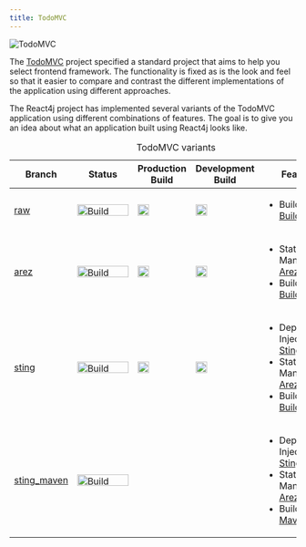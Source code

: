 ```yaml
---
title: TodoMVC
---
```


![TodoMVC](/img/todomvc.svg)

The [TodoMVC](https://todomvc.com/) project specified a standard project that aims to help you select
frontend framework. The functionality is fixed as is the look and feel so that it easier to compare
and contrast the different implementations of the application using different approaches.

The React4j project has implemented several variants of the TodoMVC application using different
combinations of features. The goal is to give you an idea about what an application built using
React4j looks like.

<table width="100%">
  <caption>TodoMVC variants</caption>
  <thead>
  <tr>
    <th class="rotate"><div><span>Branch</span></div></th>
    <th class="rotate" style="width: 90px"><div><span>Status</span></div></th>
    <th class="rotate"><div><span>Production Build</span></div></th>
    <th class="rotate"><div><span>Development Build</span></div></th>
    <th class="rotate"><div><span>Features</span></div></th>
  </tr>
  </thead>
  <tbody>
  <tr>
    <td><a href="https://github.com/react4j/react4j-todomvc/tree/raw">raw</a></td>
    <td>
      <a href="https://travis-ci.org/react4j/react4j-todomvc">
        <img src="https://secure.travis-ci.org/react4j/react4j-todomvc.png?branch=raw" width="90px" height="20px" alt="Build Status" style="max-width:100%;">
      </a>
    </td>
    <td><a href="/todomvc/raw/todomvc"><img src="/img/external-link-symbol.svg" width=20px" /></a></td>
    <td><a href="/todomvc/raw/todomvc_dev"><img src="/img/external-link-symbol.svg" width=20px" /></a></td>
    <td>
      <ul>
        <li>Build System: <a href="https://buildr.apache.org">Buildr</a></li>
      </ul>
    </td>
  </tr>
  <tr>
    <td><a href="https://github.com/react4j/react4j-todomvc/tree/arez">arez</a></td>
    <td>
      <a href="https://travis-ci.org/react4j/react4j-todomvc">
        <img src="https://secure.travis-ci.org/react4j/react4j-todomvc.png?branch=arez" width="90px" height="20px" alt="Build Status" style="max-width:100%;">
      </a>
    </td>
    <td><a href="/todomvc/arez/todomvc"><img src="/img/external-link-symbol.svg" width=20px" /></a></td>
    <td><a href="/todomvc/arez/todomvc_dev"><img src="/img/external-link-symbol.svg" width=20px" /></a></td>
    <td>
      <ul>
        <li>State Management: <a href="https://arez.github.io">Arez</a></li>
        <li>Build System: <a href="https://buildr.apache.org">Buildr</a></li>
      </ul>
    </td>
  </tr>
  <tr>
      <td><a href="https://github.com/react4j/react4j-todomvc/tree/sting">sting</a></td>
      <td>
        <a href="https://travis-ci.org/react4j/react4j-todomvc">
          <img src="https://secure.travis-ci.org/react4j/react4j-todomvc.png?branch=sting" width="90px" height="20px" alt="Build Status" style="max-width:100%;">
        </a>
      </td>
      <td><a href="/todomvc/sting/todomvc"><img src="/img/external-link-symbol.svg" width=20px" /></a></td>
      <td><a href="/todomvc/sting/todomvc_dev"><img src="/img/external-link-symbol.svg" width=20px" /></a></td>
      <td>
        <ul>
          <li>Dependency Injection: <a href="https://sting-ioc.github.io/">Sting</a></li>
          <li>State Management: <a href="https://arez.github.io">Arez</a></li>
          <li>Build System: <a href="https://buildr.apache.org">Buildr</a></li>
        </ul>
      </td>
    </tr>
  <tr>
    <td><a href="https://github.com/react4j/react4j-todomvc/tree/sting_maven">sting_maven</a></td>
    <td>
      <a href="https://travis-ci.org/react4j/react4j-todomvc">
        <img src="https://secure.travis-ci.org/react4j/react4j-todomvc.png?branch=sting_maven" width="90px" height="20px" alt="Build Status" style="max-width:100%;">
      </a>
    </td>
    <td></td>
    <td></td>
    <td>
      <ul>
        <li>Dependency Injection: <a href="https://sting-ioc.github.io/">Sting</a></li>
        <li>State Management: <a href="https://arez.github.io">Arez</a></li>
        <li>Build System: <a href="https://maven.apache.org">Maven</a></li>
      </ul>
    </td>
  </tr>
  </tbody>
</table>
